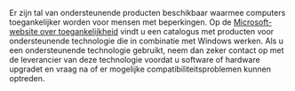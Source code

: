 Er zijn tal van ondersteunende producten beschikbaar waarmee computers toegankelijker worden voor mensen met beperkingen. Op de [Microsoft-website over toegankelijkheid](http://go.microsoft.com/fwlink/?LinkId=8431) vindt u een catalogus met producten voor ondersteunende technologie die in combinatie met Windows werken. Als u een ondersteunende technologie gebruikt, neem dan zeker contact op met de leverancier van deze technologie voordat u software of hardware upgradet en vraag na of er mogelijke compatibiliteitsproblemen kunnen optreden.

<!--HONumber=Jun16_HO4-->


